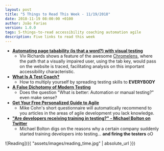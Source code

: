 ```yaml
---
layout: post
title: "5 Things to Read This Week - 11/19/2018"
date: 2018-11-19 08:00:00 +0100
author: João Farias
version: 1.0.0
tags: 5-things-to-read accessibility coaching automation agile
description: Five links to read this week
---
```


- **[Automating page tabability (is that a word?) with visual testing](http://vivrichards.co.uk/testing/automating-page-tab-flows-using-visual-testing-and-javascript)**
  - Viv Richards shows a feature of the awesome [Chromelens](chromelens.xyz), where the path that a visually impaired user, using the tab key, would pass on the website is traced, facilitating analysis on this important accessibility characteristic.
- **[What Is A Test Coach?](https://thoughtsontest.wordpress.com/2018/11/09/what-is-a-test-coach/)**
  - How to multiply yourself by spreading testing skills to **EVERYBODY**
- **[A False Dichotomy of Modern Testing](http://testerstories.com/2018/11/a-false-dichotomy-of-modern-testing/)**
  - Does the question "What is better: Automation or manual testing?" even make sense?
- **[Get Your Free Personalized Guide to Agile](https://www.mountaingoatsoftware.com/blog/get-your-free-personalized-guide-to-agile#When:17:00:00Z)**
  - Mike Cohn's short questionnaire will automatically recommend to you articles in the areas of agile development you lack knowledge.
- **["Are developers receiving training in testing?" - Michael Bolton on Twitter](https://twitter.com/michaelbolton/status/1062979723079401473)**
  - Michael Bolton digs on the reasons why a certain company suddenly started training developers into testing... **and firing the testers** oO

![Reading]({{ "assets/images/reading_time.jpg" | absolute_url }})
